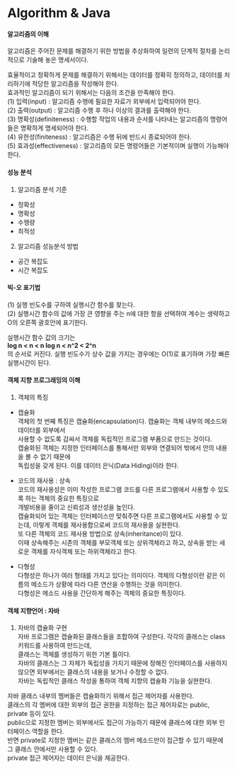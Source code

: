 # Algorithm & Java        

#### 알고리즘의 이해         
알고리즘은 주어진 문제를 해결하기 위한 방법을 추상화하여 일련의 단계적 절차를 논리적으로 기술해 놓은 명세서이다.    

효율적이고 정확하게 문제를 해결하기 위해서는 데이터를 정확히 정의하고, 데이터를 처리하기에 적당한 알고리즘을 작성해야 한다.   
효과적인 알고리즘이 되기 위해서는 다음의 조건을 만족해야 한다.   
(1) 입력(input) : 알고리즘 수행에 필요한 자료가 외부에서 입력되어야 한다.   
(2) 출력(output) : 알고리즘 수행 후 하나 이상의 결과를 출력해야 한다.    
(3) 명확성(definiteness) : 수행할 작업의 내용과 순서를 나타내는 알고리즘의 명령어들은 명확하게 명세되어야 한다.   
(4) 유한성(finiteness) : 알고리즘은 수행 뒤에 반드시 종료되어야 한다.       
(5) 효과성(effectiveness) : 알고리즘의 모든 명령어들은 기본적이며 실행이 가능해야 한다.      


#### 성능 분석         
1. 알고리즘 분석 기준   
- 정확성   
- 명확성   
- 수행량   
- 최적성   

2. 알고리즘 성능분석 방법   
- 공간 복잡도        
- 시간 복잡도     

#### 빅-오 표기법       
(1) 실행 빈도수를 구하여 실행시간 함수를 찾는다.      
(2) 실행시간 함수의 값에 가장 큰 영향을 주는 n에 대한 항을 선택하여 계수는 생략하고 O의 오른쪽 괄호안에 표기한다.      

실행시간 함수 값의 크기는           
**log n < n < n  log n < n^2 < 2^n**       
의 순서로 커진다. 실행 빈도수가 상수 값을 가지는 경우에는 O(1)로 표기하며 가장 빠른 실행시간이 된다.    
 

#### 객체 지향 프로그래밍의 이해    
1. 객체의 특징     
- 캡슐화   
객체의 첫 번째 특징은 캡슐화(encapsulation)다. 캡슐화는 객체 내부의 메소드와 데이터를 외부에서   
사용할 수 없도록 감싸서 객체를 독립적인 프로그램 부품으로 만드는 것이다.   
캡슐화된 객체는 지정한 인터페이스를 통해서만 외부와 연결되어 밖에서 안의 내용을 볼 수 없기 때문에   
독립성을 갖게 된다. 이를 데이터 은닉(Data Hiding)이라 한다.   

- 코드의 재사용 : 상속   
코드의 재사용성은 이미 작성한 프로그램 코드를 다른 프로그램에서 사용할 수 있도록 하는 객체의 중요한 특징으로   
개발비용을 줄이고 신뢰성과 생산성을 높인다.   
캡슐화되어 있는 객체는 인터페이스만 맞춰주면 다른 프로그램에서도 사용할 수 있는데, 이렇게 객체를 재사용함으로써 코드의 재사용을 실현한다.     
또 다른 객체의 코드 재사용 방법으로 상속(inheritance)이 있다.    
이때 상속해주는 시존의 객체를 부모객체 또는 상위객체라고 하고, 상속을 받는 새로운 객체를 자식객체 또는 하위객체라고 한다.   

- 다형성   
다형성은 하나가 여러 형태를 가지고 있다는 의미이다. 객체의 다형성이란 같은 이름의 메소드가 상황에 따라 다른 연산을 수행하는 것을 의미한다.       
다형성은 메소드 사용을 간단하게 해주는 객체의 중요한 특징이다.   

#### 객체 지향언어 : 자바   
1. 자바의 캡슐화 구현   
자바 프로그램은 캡슐화된 클래스들을 조합하여 구성한다. 각각의 클래스는 class 키워드를 사용하여 만드는데,   
클래스는 객체를 생성하기 위한 기본 틀이다.       
자바의 클래스는 그 자체가 독립성을 가지기 때문에 정해진 인터페이스를 사용하지 않으면 외부에서는 클래스의 내용을 보거나 수정할 수 없다.   
자바는 독립적인 클래스 작성을 통하여 객체 지향의 캡슐화 기능을 실현한다.   

자바 클래스 내부의 멤버들은 캡슐화하기 위해서 접근 제어자를 사용한다.   
클래스의 각 멤버에 대한 외부의 접근 권한을 지정하는 접근 제어자로는 public, private 등이 있다.   
public으로 지정한 멤버는 외부에서도 접근이 가능하기 때문에 클래스에 대한 외부 인터페이스 역할을 한다.   
반면 private로 지정한 멤버는 같은 클래스의 멤버 메소드만이 접근할 수 있기 때문에 그 클래스 안에서만 사용할 수 있다.   
private 접근 제어자는 데이터 은닉을 제공한다.   

